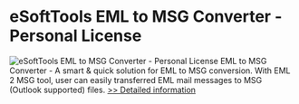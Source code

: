# eSoftTools EML to MSG Converter - Personal License
![eSoftTools EML to MSG Converter - Personal License](https://mycommerce.akamaized.net/api/pimages/P300877046/BIG/300877046.GIF)
EML to MSG Converter - A smart & quick solution for EML to MSG conversion. With EML 2 MSG tool, user can easily transferred EML mail messages to MSG (Outlook supported) files.
[>> Detailed information](https://secure.shareit.com/shareit/product.html?productid=300877046&affiliateid=200057808)